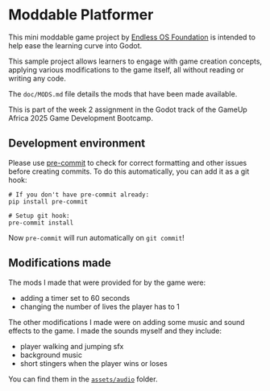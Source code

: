 # Moddable Platformer

This mini moddable game project by [Endless OS
Foundation](https://endlessos.org) is intended to help ease the learning curve
into Godot.

This sample project allows learners to engage with game creation concepts,
applying various modifications to the game itself, all without reading or
writing any code.

The `doc/MODS.md` file details the mods that have been made available.

This is part of the week 2 assignment in the Godot track of the GameUp Africa
2025 Game Development Bootcamp.

## Development environment

Please use [pre-commit](https://pre-commit.com) to check for correct formatting
and other issues before creating commits. To do this automatically, you can add
it as a git hook:

```
# If you don't have pre-commit already:
pip install pre-commit

# Setup git hook:
pre-commit install
```

Now `pre-commit` will run automatically on `git commit`!

## Modifications made

The mods I made that were provided for by the game were:

- adding a timer set to 60 seconds
- changing the number of lives the player has to 1

The other modifications I made were on adding some music and sound effects to
the game. I made the sounds myself and they include:

- player walking and jumping sfx
- background music
- short stingers when the player wins or loses

You can find them in the [`assets/audio`](assets/audio) folder.
